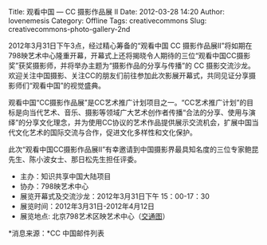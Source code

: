 Title: 观看中国 — CC 摄影作品展 II
Date: 2012-03-28 14:20
Author: lovenemesis
Category: Offline
Tags: creativecommons
Slug: creativecommons-photo-gallery-2nd

2012年3月31日下午3点，经过精心筹备的“观看中国 CC
摄影作品展II”将如期在798映艺术中心隆重开幕，开幕式上还将揭晓令人期待的三位“观看中国CC摄影奖”获奖摄影师，并将举办主题为“摄影作品的分享与传播”的
CC
摄影交流沙龙。欢迎关注中国摄影、关注CC的朋友们前往参加此次影展开幕式，共同见证分享摄影师们“观看中国”的视觉盛典。

观看中国“CC摄影作品展”是CC艺术推广计划项目之一。“CC艺术推广计划”的目标是向当代艺术、音乐、摄影等领域广大艺术创作者传播“合法的分享、使用与演绎”的分享文化理念，并为使用CC协议的艺术作品提供展示交流机会，扩展中国当代文化艺术的国际交流与合作，促进文化多样性和文化保护。

此次“观看中国CC摄影作品展II”有幸邀请到中国摄影界最具知名度的三位专家鲍昆先生、陈小波女士、那日松先生担任评委。

-   主办：知识共享中国大陆项目
-   协办：798映艺术中心
-   展览开幕式及交流沙龙：2012年3月31日下午 15：00-17：30
-   展览时间：2012年3月31日-2012年4月12日
-   展览地点: 北京798艺术区映艺术中心（[交通图](http://is.gd/dk7qkG)）

*消息来源：*CC 中国邮件列表
